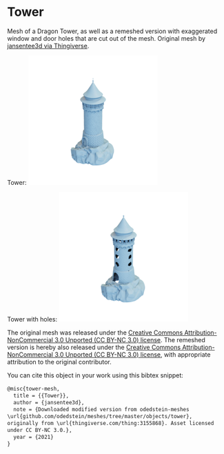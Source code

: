 # Tower

Mesh of a Dragon Tower, as well as a remeshed version with exaggerated window and door holes that are cut out of the mesh.
Original mesh by [jansentee3d via Thingiverse](https://www.thingiverse.com/thing:3155868).

Tower:
![tower](tower.png)

Tower with holes:
![tower_holes](tower_holes.png)

The original mesh was released under the [Creative Commons Attribution-NonCommercial 3.0 Unported (CC BY-NC 3.0) license](https://creativecommons.org/licenses/by-nc/3.0/).
The remeshed version is hereby also released under the [Creative Commons Attribution-NonCommercial 3.0 Unported (CC BY-NC 3.0) license](https://creativecommons.org/licenses/by-nc/3.0/), with appropriate attribution to the original contributor.

You can cite this object in your work using this bibtex snippet:
```
@misc{tower-mesh,
  title = {{Tower}},
  author = {jansentee3d},
  note = {Downloaded modified version from odedstein-meshes \url{github.com/odedstein/meshes/tree/master/objects/tower}, originally from \url{thingiverse.com/thing:3155868}. Asset licensed under CC BY-NC 3.0.},
  year = {2021}
}
```

